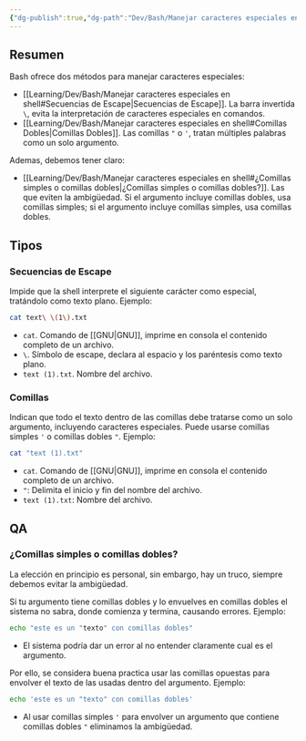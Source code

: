 ```yaml
---
{"dg-publish":true,"dg-path":"Dev/Bash/Manejar caracteres especiales en shell.md","permalink":"/dev/bash/manejar-caracteres-especiales-en-shell/","created":"2025-01-21T11:54","updated":"2025-01-21T13:00"}
---
```


## Resumen
Bash ofrece dos métodos para manejar caracteres especiales:
- [[Learning/Dev/Bash/Manejar caracteres especiales en shell#Secuencias de Escape\|Secuencias de Escape]]. La barra invertida `\`, evita la interpretación de caracteres especiales en comandos.
- [[Learning/Dev/Bash/Manejar caracteres especiales en shell#Comillas Dobles\|Comillas Dobles]]. Las comillas `"` o `'`, tratan múltiples palabras como un solo argumento.

Ademas, debemos tener claro:
- [[Learning/Dev/Bash/Manejar caracteres especiales en shell#¿Comillas simples o comillas dobles\|¿Comillas simples o comillas dobles?]]. Las que eviten la ambigüedad. Si el argumento incluye comillas dobles, usa comillas simples; si el argumento incluye comillas simples, usa comillas dobles.
## Tipos
### Secuencias de Escape
Impide que la shell interprete el siguiente carácter como especial, tratándolo como texto plano. Ejemplo:

```bash
cat text\ \(1\).txt
```
* `cat`. Comando de [[GNU\|GNU]], imprime en consola el contenido completo de un archivo. 
* `\`. Símbolo de escape, declara al espacio y los paréntesis como texto plano.
* `text (1).txt`. Nombre del archivo.

### Comillas
Indican que todo el texto dentro de las comillas debe tratarse como un solo argumento, incluyendo caracteres especiales. Puede usarse comillas simples `'` o comillas dobles `"`. Ejemplo:

```bash
cat "text (1).txt"
```
* `cat`. Comando de [[GNU\|GNU]], imprime en consola el contenido completo de un archivo. 
* `"`: Delimita el inicio y fin del nombre del archivo.
* `text (1).txt`: Nombre del archivo.

## QA
### ¿Comillas simples o comillas dobles?
La elección en principio es personal, sin embargo, hay un truco, siempre debemos evitar la ambigüedad.

Si tu argumento tiene comillas dobles y lo envuelves en comillas dobles el sistema no sabra, donde comienza y termina, causando errores. Ejemplo:
```bash
echo "este es un "texto" con comillas dobles"
```
- El sistema podría dar un error al no entender claramente cual es el argumento.

Por ello, se considera buena practica usar las comillas opuestas para envolver el texto de las usadas dentro del argumento. Ejemplo:
```bash
echo 'este es un "texto" con comillas dobles'
```
- Al usar comillas simples `'` para envolver un argumento que contiene comillas dobles `"` eliminamos la ambigüedad.